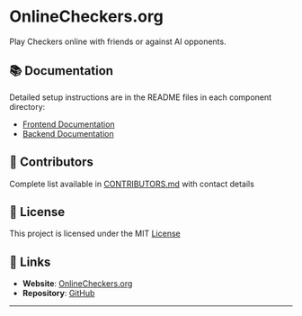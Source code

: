 # OnlineCheckers.org

Play Checkers online with friends or against AI opponents.

## 📚 Documentation

Detailed setup instructions are in the README files in each component directory:

- [Frontend Documentation](./frontend/README.md)
- [Backend Documentation](./backend/README.md)

## 🔧 Contributors

Complete list available in [CONTRIBUTORS.md](./CONTRIBUTORS.md) with contact details

## 📄 License

This project is licensed under the MIT [License](LICENSE)

## 🔗 Links

- **Website**: [OnlineCheckers.org](https://onlinecheckers.org)
- **Repository**: [GitHub](https://github.com/ebrancati/OnlineCheckers.org)

---
